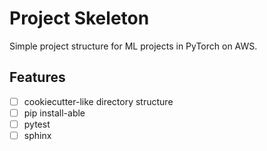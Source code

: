 # Project Skeleton
Simple project structure for ML projects in PyTorch on AWS.

## Features
- [ ] cookiecutter-like directory structure
- [ ] pip install-able
- [ ] pytest
- [ ] sphinx
